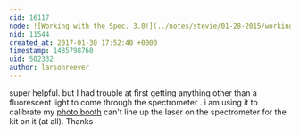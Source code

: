 ```yaml
---
cid: 16117
node: ![Working with the Spec. 3.0!](../notes/stevie/01-28-2015/working-with-the-spec-3-0)
nid: 11544
created_at: 2017-01-30 17:52:40 +0000
timestamp: 1485798760
uid: 502332
author: larsonreever
---
```


super helpful. but I had trouble at first getting anything other than a fluorescent light to come through the spectrometer . i am using it to calibrate my [photo booth](https://bamphotobooths.com/) can't line up the laser on the spectrometer for the kit on it (at all). 
Thanks
